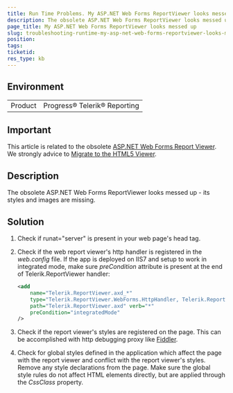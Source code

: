 ```yaml
---
title: Run Time Problems. My ASP.NET Web Forms ReportViewer looks messed up
description: The obsolete ASP.NET Web Forms ReportViewer looks messed up - its styles and images are missing
page_title: My ASP.NET Web Forms ReportViewer looks messed up
slug: troubleshooting-runtime-my-asp-net-web-forms-reportviewer-looks-messed-up-its-styles-and-images-are-missing
position: 
tags: 
ticketid: 
res_type: kb
---
```


## Environment
<table>
	<tr>
		<td>Product</td>
		<td>Progress® Telerik® Reporting</td>
	</tr>
</table>

## Important
This article is related to the obsolete [ASP.NET Web Forms Report Viewer](../asp-net-report-viewer). We strongly advice to [Migrate to the HTML5 Viewer](https://www.telerik.com/support/kb/reporting/details/migrate-to-the-html5-viewer-from-the-old-asp.net-webforms-reportviewer-control).

## Description
The obsolete ASP.NET Web Forms ReportViewer looks messed up - its styles and images are missing.

## Solution
1. Check if runat="server" is present in your web page's head tag.
2. Check if the web report viewer's http handler is registered in the _web.config_ file. If the app is deployed on IIS7 and setup to work in integrated mode, make sure _preCondition_ attribute is present at the end of Telerik.ReportViewer handler:

	```XML
	<add 
		name="Telerik.ReportViewer.axd_*" 
		type="Telerik.ReportViewer.WebForms.HttpHandler, Telerik.ReportViewer.WebForms, Version=x.x.x.x, Culture=neutral, PublicKeyToken=a9d7983dfcc261be" 
		path="Telerik.ReportViewer.axd" verb="*" 
		preCondition="integratedMode"
	/>
	```
3. Check if the report viewer's styles are registered on the page. This can be accomplished with http debugging proxy like [Fiddler](https://www.telerik.com/download/fiddler).
4. Check for global styles defined in the application which affect the page with the report viewer and conflict with the report viewer's styles. Remove any style declarations from the page. Make sure the global style rules do not affect HTML elements directly, but are applied through the _CssClass_ property.
